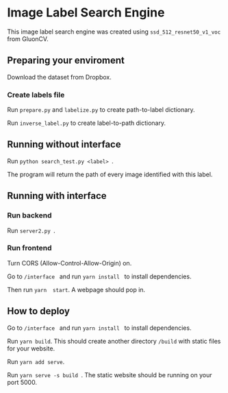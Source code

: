 # Image Label Search Engine 

This image label search engine was created using ```ssd_512_resnet50_v1_voc``` from GluonCV.

## Preparing your enviroment

Download the dataset from Dropbox.


### Create labels file

Run ```prepare.py``` and ```labelize.py``` to create path-to-label dictionary.

Run ```inverse_label.py``` to create label-to-path dictionary.


## Running without interface 
Run ```python search_test.py <label> ```.

The program will return the path of every image identified with this label.


## Running with interface 

### Run backend
Run ```server2.py ```.


### Run frontend
Turn CORS (Allow-Control-Allow-Origin) on. 

Go to ```/interface ``` and run ```yarn install ``` to install dependencies.

Then run ```yarn  start```. A webpage should pop in.

## How to deploy
Go to ```/interface ``` and run ```yarn install ``` to install dependencies. 

Run ```yarn build```. This should create another directory ```/build``` with static files for your website.

Run ```yarn add serve```.

Run ```yarn serve -s build ```. The static website should be running on your port 5000.
